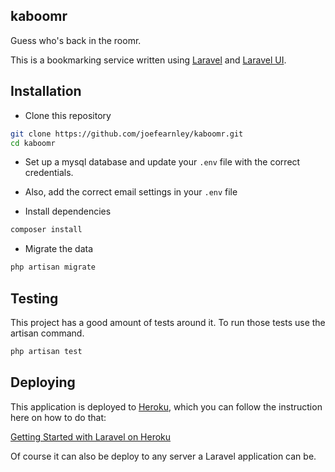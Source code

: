 ## kaboomr

Guess who's back in the roomr.

This is a bookmarking service written using [Laravel](https://laravel.com) and [Laravel UI](https://github.com/laravel/ui).

## Installation

- Clone this repository
```bash
git clone https://github.com/joefearnley/kaboomr.git
cd kaboomr
```

- Set up a mysql database and update your `.env` file with the correct credentials.

- Also, add the correct email settings in your `.env` file

- Install dependencies
```bash
composer install
```

- Migrate the data
```bash
php artisan migrate
```

## Testing
This project has a good amount of tests around it. To run those tests use the artisan command. 
```bash
php artisan test
```

## Deploying
This application is deployed to [Heroku](https://heroku.com), which you can follow the instruction here on how to do that:

[Getting Started with Laravel on Heroku](https://devcenter.heroku.com/articles/getting-started-with-laravel)

Of course it can also be deploy to any server a Laravel application can be.

